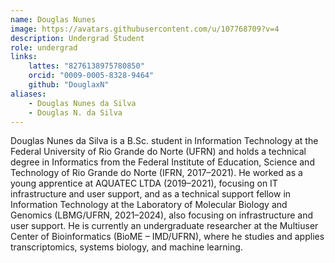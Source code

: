 ```yaml
---
name: Douglas Nunes
image: https://avatars.githubusercontent.com/u/107768709?v=4
description: Undergrad Student
role: undergrad
links:
    lattes: "8276138975780850"
    orcid: "0009-0005-8328-9464"
    github: "DouglaxN"
aliases:
    - Douglas Nunes da Silva
    - Douglas N. da Silva
---
```


Douglas Nunes da Silva is a B.Sc. student in Information Technology at the Federal University of Rio Grande do Norte (UFRN) and holds a technical degree in Informatics from the Federal Institute of Education, Science and Technology of Rio Grande do Norte (IFRN, 2017–2021). He worked as a young apprentice at AQUATEC LTDA (2019–2021), focusing on IT infrastructure and user support, and as a technical support fellow in Information Technology at the Laboratory of Molecular Biology and Genomics (LBMG/UFRN, 2021–2024), also focusing on infrastructure and user support. He is currently an undergraduate researcher at the Multiuser Center of Bioinformatics (BioME – IMD/UFRN), where he studies and applies transcriptomics, systems biology, and machine learning.
